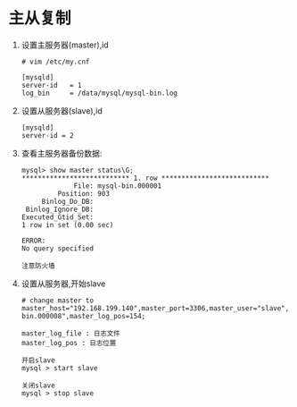# 主从复制

1. 设置主服务器(master),id
    ```
    # vim /etc/my.cnf

    [mysqld]
    server-id   = 1
    log_bin     = /data/mysql/mysql-bin.log
    ```

2. 设置从服务器(slave),id
    ```
    [mysqld]
    server-id = 2
    ```

3. 查看主服务器备份数据:
    ```
    mysql> show master status\G;
    *************************** 1. row ***************************
                 File: mysql-bin.000001
             Position: 903
         Binlog_Do_DB:
     Binlog_Ignore_DB:
    Executed_Gtid_Set:
    1 row in set (0.00 sec)

    ERROR:
    No query specified

    注意防火墙
    ```

4. 设置从服务器,开始slave
    ```
    # change master to master_host="192.168.199.140",master_port=3306,master_user="slave",master_password="123456",master_log_file="mysql-bin.000008",master_log_pos=154;

    master_log_file : 日志文件
    master_log_pos : 日志位置

    开启slave
    mysql > start slave

    关闭slave
    mysql > stop slave
    ```
